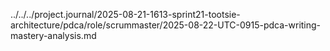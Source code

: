 ../../../project.journal/2025-08-21-1613-sprint21-tootsie-architecture/pdca/role/scrummaster/2025-08-22-UTC-0915-pdca-writing-mastery-analysis.md
